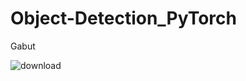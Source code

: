 # Object-Detection_PyTorch

Gabut

![download](https://user-images.githubusercontent.com/89767916/156660585-af0556b3-d60a-4b28-8ee7-a38f1a019def.png)

